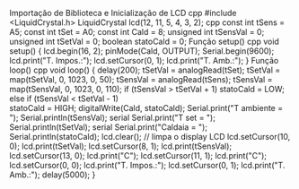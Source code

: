  Importação de Biblioteca e Inicialização de LCD
 cpp #include <LiquidCrystal.h> 
LiquidCrystal lcd(12, 11, 5, 4, 3, 2);
 cpp const int tSens = A5; 
const int tSet = A0; 
const int Cald = 8; 
unsigned int tSensVal = 0; 
unsigned int tSetVal = 0; 
boolean statoCald = 0; 
Função setup()
 cpp void setup() { lcd.begin(16, 2); 
pinMode(Cald, OUTPUT); 
 Serial.begin(9600); 
lcd.print("T. Impos.:"); 
lcd.setCursor(0, 1); 
 lcd.print("T. Amb.:"); 
}
 Função loop()
 cpp void loop() { delay(200); 
tSetVal = analogRead(tSet); 
 tSetVal = map(tSetVal, 0, 1023, 0, 50);
 tSensVal = analogRead(tSens); 
 tSensVal = map(tSensVal, 0, 1023, 0, 110); 
if (tSensVal > tSetVal + 1) 
statoCald = LOW; 
else if (tSensVal < tSetVal - 1)  
statoCald = HIGH; 
digitalWrite(Cald, statoCald); 
Serial.print("T ambiente = ");
 Serial.println(tSensVal);
 serial Serial.print("T set = ");
 Serial.println(tSetVal); 
 serial Serial.print("Caldaia = ");
 Serial.println(statoCald);
 lcd.clear(); // limpa o display LCD 
lcd.setCursor(10, 0); 
lcd.print(tSetVal); 
 lcd.setCursor(8, 1); 
lcd.print(tSensVal);  
lcd.setCursor(13, 0); lcd.print("C"); 
 lcd.setCursor(11, 1); 
lcd.print("C"); 
lcd.setCursor(0, 0); 
lcd.print("T. Impos.:"); 
lcd.setCursor(0, 1); 
lcd.print("T. Amb.:");
 delay(5000);  }
